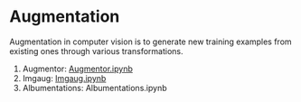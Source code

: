 # Augmentation

Augmentation in computer vision is to generate new training examples from existing ones through various transformations.

1. Augmentor: <a href = "https://github.com/RishavMishraRM/Augmentation/blob/main/Augmentor.ipynb">Augmentor.ipynb</a>
2. Imgaug: <a href = "https://github.com/RishavMishraRM/Augmentation/blob/main/Imgaug.ipynb">Imgaug.ipynb </a>
3. Albumentations: Albumentations.ipynb

